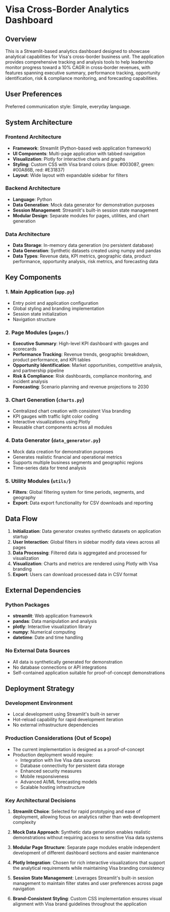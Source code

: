 # Visa Cross-Border Analytics Dashboard

## Overview

This is a Streamlit-based analytics dashboard designed to showcase analytical capabilities for Visa's cross-border business unit. The application provides comprehensive tracking and analysis tools to help leadership monitor progress toward a 10% CAGR in cross-border revenues, with features spanning executive summary, performance tracking, opportunity identification, risk & compliance monitoring, and forecasting capabilities.

## User Preferences

Preferred communication style: Simple, everyday language.

## System Architecture

### Frontend Architecture
- **Framework**: Streamlit (Python-based web application framework)
- **UI Components**: Multi-page application with tabbed navigation
- **Visualization**: Plotly for interactive charts and graphs
- **Styling**: Custom CSS with Visa brand colors (blue: #003087, green: #00A86B, red: #E31837)
- **Layout**: Wide layout with expandable sidebar for filters

### Backend Architecture
- **Language**: Python
- **Data Generation**: Mock data generator for demonstration purposes
- **Session Management**: Streamlit's built-in session state management
- **Modular Design**: Separate modules for pages, utilities, and chart generation

### Data Architecture
- **Data Storage**: In-memory data generation (no persistent database)
- **Data Generation**: Synthetic datasets created using numpy and pandas
- **Data Types**: Revenue data, KPI metrics, geographic data, product performance, opportunity analysis, risk metrics, and forecasting data

## Key Components

### 1. Main Application (`app.py`)
- Entry point and application configuration
- Global styling and branding implementation
- Session state initialization
- Navigation structure

### 2. Page Modules (`pages/`)
- **Executive Summary**: High-level KPI dashboard with gauges and scorecards
- **Performance Tracking**: Revenue trends, geographic breakdown, product performance, and KPI tables
- **Opportunity Identification**: Market opportunities, competitive analysis, and partnership pipeline
- **Risk & Compliance**: Risk dashboards, compliance monitoring, and incident analysis
- **Forecasting**: Scenario planning and revenue projections to 2030

### 3. Chart Generation (`charts.py`)
- Centralized chart creation with consistent Visa branding
- KPI gauges with traffic light color coding
- Interactive visualizations using Plotly
- Reusable chart components across all modules

### 4. Data Generator (`data_generator.py`)
- Mock data creation for demonstration purposes
- Generates realistic financial and operational metrics
- Supports multiple business segments and geographic regions
- Time-series data for trend analysis

### 5. Utility Modules (`utils/`)
- **Filters**: Global filtering system for time periods, segments, and geography
- **Export**: Data export functionality for CSV downloads and reporting

## Data Flow

1. **Initialization**: Data generator creates synthetic datasets on application startup
2. **User Interaction**: Global filters in sidebar modify data views across all pages
3. **Data Processing**: Filtered data is aggregated and processed for visualization
4. **Visualization**: Charts and metrics are rendered using Plotly with Visa branding
5. **Export**: Users can download processed data in CSV format

## External Dependencies

### Python Packages
- **streamlit**: Web application framework
- **pandas**: Data manipulation and analysis
- **plotly**: Interactive visualization library
- **numpy**: Numerical computing
- **datetime**: Date and time handling

### No External Data Sources
- All data is synthetically generated for demonstration
- No database connections or API integrations
- Self-contained application suitable for proof-of-concept demonstrations

## Deployment Strategy

### Development Environment
- Local development using Streamlit's built-in server
- Hot-reload capability for rapid development iteration
- No external infrastructure dependencies

### Production Considerations (Out of Scope)
- The current implementation is designed as a proof-of-concept
- Production deployment would require:
  - Integration with live Visa data sources
  - Database connectivity for persistent data storage
  - Enhanced security measures
  - Mobile responsiveness
  - Advanced AI/ML forecasting models
  - Scalable hosting infrastructure

### Key Architectural Decisions

1. **Streamlit Choice**: Selected for rapid prototyping and ease of deployment, allowing focus on analytics rather than web development complexity

2. **Mock Data Approach**: Synthetic data generation enables realistic demonstrations without requiring access to sensitive Visa data systems

3. **Modular Page Structure**: Separate page modules enable independent development of different dashboard sections and easier maintenance

4. **Plotly Integration**: Chosen for rich interactive visualizations that support the analytical requirements while maintaining Visa branding consistency

5. **Session State Management**: Leverages Streamlit's built-in session management to maintain filter states and user preferences across page navigation

6. **Brand-Consistent Styling**: Custom CSS implementation ensures visual alignment with Visa brand guidelines throughout the application